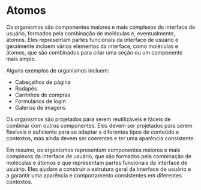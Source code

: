 # Atomos

Os organismos são componentes maiores e mais complexos da interface de usuário, formados pela combinação de moléculas e, eventualmente, átomos. Eles representam partes funcionais da interface de usuário e geralmente incluem vários elementos da interface, como moléculas e átomos, que são combinados para criar uma seção ou um componente mais amplo.

Alguns exemplos de organismos incluem:

- Cabeçalhos de página
- Rodapés
- Carrinhos de compras
- Formulários de login
- Galerias de imagens

Os organismos são projetados para serem reutilizáveis e fáceis de combinar com outros componentes. Eles devem ser projetados para serem flexíveis o suficiente para se adaptar a diferentes tipos de conteúdo e contextos, mas ainda devem ser coerentes e ter uma aparência consistente.

Em resumo, os organismos representam componentes maiores e mais complexos da interface de usuário, que são formados pela combinação de moléculas e átomos e que representam partes funcionais da interface de usuário. Eles ajudam a construir a estrutura geral da interface de usuário e a garantir uma aparência e comportamento consistentes em diferentes contextos.

